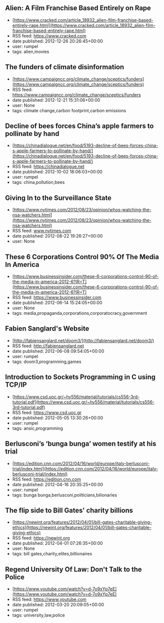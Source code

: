## Alien: A Film Franchise Based Entirely on Rape
 - [https://www.cracked.com/article_18932_alien-film-franchise-based-entirely-rape.html](https://www.cracked.com/article_18932_alien-film-franchise-based-entirely-rape.html)
 - RSS feed: https://www.cracked.com
 - date published: 2012-12-26 20:26:45+00:00
 - user: rumpel
 - tags: alien,movies


## The funders of climate disinformation
 - [https://www.campaigncc.org/climate_change/sceptics/funders](https://www.campaigncc.org/climate_change/sceptics/funders)
 - RSS feed: https://www.campaigncc.org/climate_change/sceptics/funders
 - date published: 2012-12-21 15:31:06+00:00
 - user: None
 - tags: climate change,carbon footprint,carbon emissions


## Decline of bees forces China’s apple farmers to pollinate by hand
 - [https://chinadialogue.net/en/food/5193-decline-of-bees-forces-china-s-apple-farmers-to-pollinate-by-hand/](https://chinadialogue.net/en/food/5193-decline-of-bees-forces-china-s-apple-farmers-to-pollinate-by-hand/)
 - RSS feed: https://chinadialogue.net
 - date published: 2012-10-02 18:06:03+00:00
 - user: rumpel
 - tags: china,pollution,bees


## Giving In to the Surveillance State
 - [https://www.nytimes.com/2012/08/23/opinion/whos-watching-the-nsa-watchers.html](https://www.nytimes.com/2012/08/23/opinion/whos-watching-the-nsa-watchers.html)
 - RSS feed: www.nytimes.com
 - date published: 2012-08-22 19:26:27+00:00
 - user: None


## These 6 Corporations Control 90% Of The Media In America
 - [https://www.businessinsider.com/these-6-corporations-control-90-of-the-media-in-america-2012-6?IR=T](https://www.businessinsider.com/these-6-corporations-control-90-of-the-media-in-america-2012-6?IR=T)
 - RSS feed: https://www.businessinsider.com
 - date published: 2012-06-14 15:24:05+00:00
 - user: None
 - tags: media,propaganda,corporations,corporatocracy,government


## Fabien Sanglard's Website
 - [http://fabiensanglard.net/doom3/](http://fabiensanglard.net/doom3/)
 - RSS feed: http://fabiensanglard.net
 - date published: 2012-06-08 09:54:05+00:00
 - user: rumpel
 - tags: doom3,programming,games


## Introduction to Sockets Programming in C using TCP/IP
 - [https://www.csd.uoc.gr/~hy556/material/tutorials/cs556-3rd-tutorial.pdf](https://www.csd.uoc.gr/~hy556/material/tutorials/cs556-3rd-tutorial.pdf)
 - RSS feed: https://www.csd.uoc.gr
 - date published: 2012-05-05 13:30:26+00:00
 - user: rumpel
 - tags: ansic,programming


## Berlusconi’s ‘bunga bunga’ women testify at his trial
 - [https://edition.cnn.com/2012/04/16/world/europe/italy-berlusconi-trial/index.html](https://edition.cnn.com/2012/04/16/world/europe/italy-berlusconi-trial/index.html)
 - RSS feed: https://edition.cnn.com
 - date published: 2012-04-16 20:35:25+00:00
 - user: rumpel
 - tags: bunga bunga,berlusconi,politicians,bilionaries


## The flip side to Bill Gates' charity billions
 - [https://newint.org/features/2012/04/01/bill-gates-charitable-giving-ethics](https://newint.org/features/2012/04/01/bill-gates-charitable-giving-ethics)
 - RSS feed: https://newint.org
 - date published: 2012-04-01 07:26:35+00:00
 - user: None
 - tags: bill gates,charity,elites,billionaires


## Regend University Of Law: Don't Talk to the Police
 - [https://www.youtube.com/watch?v=d-7o9xYp7eE](https://www.youtube.com/watch?v=d-7o9xYp7eE)
 - RSS feed: https://www.youtube.com
 - date published: 2012-03-20 20:09:05+00:00
 - user: rumpel
 - tags: university,law,police

